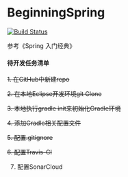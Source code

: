 # BeginningSpring

[![Build Status](https://travis-ci.com/welldoer/BeginningSpring.svg?branch=master)](https://travis-ci.com/welldoer/BeginningSpring)

参考《Spring 入门经典》

#### 待开发任务清单
~~1. 在GitHub中新建repo~~

~~2. 在本地Eclipse开发环境git Clone~~

~~3. 本地执行gradle init来初始化Gradle环境~~

~~4. 添加Gradle相关配置文件~~

~~5. 配置.gitignore~~

~~6. 配置Travis-CI~~

7. 配置SonarCloud
